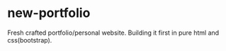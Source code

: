 # new-portfolio
Fresh crafted portfolio/personal website.
Building it first in pure html and css(bootstrap).
